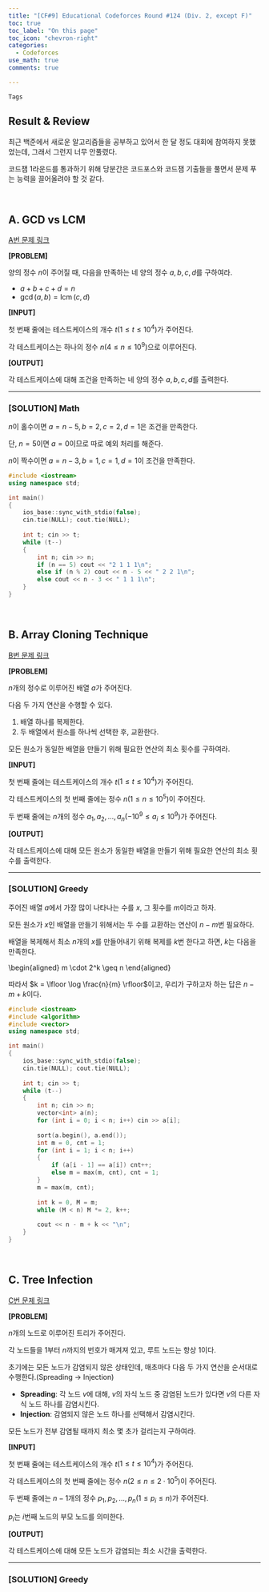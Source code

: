 ```yaml
---
title: "[CF#9] Educational Codeforces Round #124 (Div. 2, except F)"
toc: true
toc_label: "On this page"
toc_icon: "chevron-right"
categories:
  - Codeforces
use_math: true
comments: true

---
```


`Tags` 

## Result & Review

최근 백준에서 새로운 알고리즘들을 공부하고 있어서 한 달 정도 대회에 참여하지 못했었는데, 그래서 그런지 너무 안풀렸다.

코드잼 1라운드를 통과하기 위해 당분간은 코드포스와 코드잼 기출들을 풀면서 문제 푸는 능력을 끌어올려야 할 것 같다.

<br/>

## A. GCD vs LCM

[A번 문제 링크](https://codeforces.com/contest/1665/problem/A)

**[PROBLEM]**

양의 정수 $n$이 주어질 때, 다음을 만족하는 네 양의 정수 $a, b, c, d$를 구하여라.

- $a + b + c + d = n$
- $\gcd(a, b) = \operatorname{lcm}(c, d)$

**[INPUT]**

첫 번째 줄에는 테스트케이스의 개수 $t$($1 \leq t \leq 10^4$)가 주어진다.

각 테스트케이스는 하나의 정수 $n$($4 \leq n \leq 10^9$)으로 이루어진다.

**[OUTPUT]**

각 테스트케이스에 대해 조건을 만족하는 네 양의 정수 $a, b, c, d$를 출력한다.

---

### [SOLUTION] Math

$n$이 홀수이면 $a = n - 5, b = 2, c = 2, d = 1$은 조건을 만족한다.

단, $n = 5$이면 $a = 0$이므로 따로 예외 처리를 해준다.

$n$이 짝수이면 $a = n - 3, b = 1, c = 1, d = 1$이 조건을 만족한다.

```cpp
#include <iostream>
using namespace std;

int main()
{
    ios_base::sync_with_stdio(false);
    cin.tie(NULL); cout.tie(NULL);
    
    int t; cin >> t;
    while (t--)
    {
        int n; cin >> n;
        if (n == 5) cout << "2 1 1 1\n";
        else if (n % 2) cout << n - 5 << " 2 2 1\n";
        else cout << n - 3 << " 1 1 1\n";
    }
}
```

<br/>

## B. Array Cloning Technique

[B번 문제 링크](https://codeforces.com/contest/1665/problem/B)

**[PROBLEM]**

$n$개의 정수로 이루어진 배열 $a$가 주어진다.

다음 두 가지 연산을 수행할 수 있다.

1. 배열 하나를 복제한다.
2. 두 배열에서 원소를 하나씩 선택한 후, 교환한다.

모든 원소가 동일한 배열을 만들기 위해 필요한 연산의 최소 횟수를 구하여라.

**[INPUT]**

첫 번째 줄에는 테스트케이스의 개수 $t$($1 \leq t \leq 10^4$)가 주어진다.

각 테스트케이스의 첫 번째 줄에는 정수 $n$($1 \leq n \leq 10^5$)이 주어진다.

두 번째 줄에는 $n$개의 정수 $a_1, a_2, \dots, a_n$($-10^9 \leq a_i \leq 10^9$)가 주어진다.

**[OUTPUT]**

각 테스트케이스에 대해 모든 원소가 동일한 배열을 만들기 위해 필요한 연산의 최소 횟수를 출력한다.

---

### [SOLUTION] Greedy

주어진 배열 $a$에서 가장 많이 나타나는 수를 $x$, 그 횟수를 $m$이라고 하자.

모든 원소가 $x$인 배열을 만들기 위해서는 두 수를 교환하는 연산이 $n - m$번 필요하다.

배열을 복제해서 최소 $n$개의 $x$를 만들어내기 위해 복제를 $k$번 한다고 하면, $k$는 다음을 만족한다.

\begin{aligned}
m \cdot 2^k \geq n
\end{aligned}

따라서 $k = \lfloor \log \frac{n}{m} \rfloor$이고, 우리가 구하고자 하는 답은 $n - m + k$이다.

```cpp
#include <iostream>
#include <algorithm>
#include <vector>
using namespace std;

int main()
{
    ios_base::sync_with_stdio(false);
    cin.tie(NULL); cout.tie(NULL);
    
    int t; cin >> t;
    while (t--)
    {
        int n; cin >> n;
        vector<int> a(n);
        for (int i = 0; i < n; i++) cin >> a[i];
        
        sort(a.begin(), a.end());
        int m = 0, cnt = 1;
        for (int i = 1; i < n; i++)
        {
            if (a[i - 1] == a[i]) cnt++;
            else m = max(m, cnt), cnt = 1;
        }
        m = max(m, cnt);
        
        int k = 0, M = m;
        while (M < n) M *= 2, k++;
        
        cout << n - m + k << "\n";
    }
}
```

<br/>

## C. Tree Infection

[C번 문제 링크](https://codeforces.com/contest/1665/problem/C)

**[PROBLEM]**

$n$개의 노드로 이루어진 트리가 주어진다.

각 노드들을 $1$부터 $n$까지의 번호가 매겨져 있고, 루트 노드는 항상 $1$이다.

초기에는 모든 노드가 감염되지 않은 상태인데, 매초마다 다음 두 가지 연산을 순서대로 수행한다.(Spreading -> Injection)

- **Spreading**: 각 노드 $v$에 대해, $v$의 자식 노드 중 감염된 노드가 있다면 $v$의 다른 자식 노드 하나를 감염시킨다.
- **Injection**: 감염되지 않은 노드 하나를 선택해서 감염시킨다.

모든 노드가 전부 감염될 때까지 최소 몇 초가 걸리는지 구하여라.

**[INPUT]**

첫 번째 줄에는 테스트케이스의 개수 $t$($1 \leq t \leq 10^4$)가 주어진다.

각 테스트케이스의 첫 번째 줄에는 정수 $n$($2 \leq n \leq 2 \cdot 10^5$)이 주어진다.

두 번째 줄에는 $n-1$개의 정수 $p_1, p_2, \dots, p_n$($1 \leq p_i \leq n$)가 주어진다.

$p_i$는 $i$번째 노드의 부모 노드를 의미한다.

**[OUTPUT]**

각 테스트케이스에 대해 모든 노드가 감염되는 최소 시간을 출력한다.

---

### [SOLUTION] Greedy

